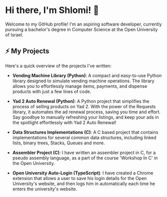 
# Hi there, I'm Shlomi! 👋

Welcome to my GitHub profile! I'm an aspiring software developer, currently pursuing a bachelor's degree in Computer Science at the Open University of Israel.

## ⚡ My Projects

Here's a quick overview of the projects I've written:

- **Vending Machine Library (Python)**: A compact and easy-to-use Python library designed to simulate vending machine operations. The library allows you to effortlessly manage items, payments, and dispense products with just a few lines of code.

- **Yad 2 Auto Renewal (Python)**: A Python project that simplifies the process of selling products on Yad 2. With the power of the Requests library, it automates the ad renewal process, saving you time and effort. Say goodbye to manually refreshing your listings, and keep your ads in the spotlight effortlessly with Yad 2 Auto Renewal!

- **Data Structures Implementations (C)**: A C based project that contains implementations for several common data structures, including linked lists, binary trees, Stacks, 
Queues and more.

- **Assembler Project (C)**: I have written an assembler project in C, for a pseudo assembly language, as a part of the course 'Workshop In C' in the Open University.

- **Open University Auto-Login (TypeScript)**: I have created a Chrome extension that allows a user to save his login details for the Open University's website, and then logs him in automatically each time he enters the university's website.
